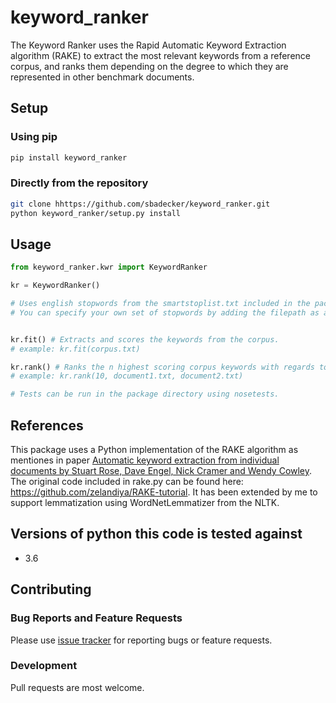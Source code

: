 # keyword_ranker

The Keyword Ranker uses the Rapid Automatic Keyword Extraction algorithm
(RAKE) to extract the most relevant keywords from a reference corpus,
and ranks them depending on the degree to which they are represented in other
benchmark documents.

## Setup

### Using pip

```bash
pip install keyword_ranker
```

### Directly from the repository

```bash
git clone hhttps://github.com/sbadecker/keyword_ranker.git
python keyword_ranker/setup.py install
```

## Usage

```python
from keyword_ranker.kwr import KeywordRanker

kr = KeywordRanker()

# Uses english stopwords from the smartstoplist.txt included in the package by default.
# You can specify your own set of stopwords by adding the filepath as an argument.


kr.fit() # Extracts and scores the keywords from the corpus.
# example: kr.fit(corpus.txt)

kr.rank() # Ranks the n highest scoring corpus keywords with regards to the provided documents.
# example: kr.rank(10, document1.txt, document2.txt)

# Tests can be run in the package directory using nosetests.
```

## References

This package uses a Python implementation of the RAKE algorithm as mentiones in paper [Automatic keyword extraction from individual documents by Stuart Rose, Dave Engel, Nick Cramer and Wendy Cowley](https://www.researchgate.net/profile/Stuart_Rose/publication/227988510_Automatic_Keyword_Extraction_from_Individual_Documents/links/55071c570cf27e990e04c8bb.pdf).
The original code included in rake.py can be found here: https://github.com/zelandiya/RAKE-tutorial. It has been extended by me to support lemmatization using WordNetLemmatizer from the NLTK.

## Versions of python this code is tested against

- 3.6

## Contributing

### Bug Reports and Feature Requests
Please use [issue tracker](https://github.com/sbadecker/keyword_ranker/issues) for reporting bugs or feature requests.


### Development
Pull requests are most welcome.
